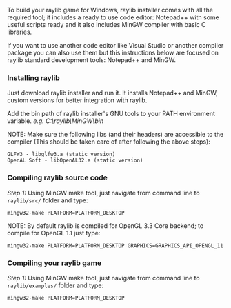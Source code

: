 To build your raylib game for Windows, raylib installer comes with all the required tool; it includes a ready to use code editor: Notepad++ with some useful scripts ready and it also includes MinGW compiler with basic C libraries.

If you want to use another code editor like Visual Studio or another compiler package you can also use them but this instructions below are focused on raylib standard development tools: Notepad++ and MinGW.

### Installing raylib

Just download raylib installer and run it. It installs Notepad++ and MinGW, custom versions for better integration with raylib.

Add the bin path of raylib installer's GNU tools to your PATH environment variable.
_e.g. C:\raylib\MinGW\bin_

NOTE: Make sure the following libs (and their headers) are accessible to the compiler (This should be taken care of after following the above steps):

    GLFW3 - libglfw3.a (static version)
    OpenAL Soft - libOpenAL32.a (static version)

### Compiling raylib source code

_Step 1:_ Using MinGW make tool, just navigate from command line to `raylib/src/` folder and type:

    mingw32-make PLATFORM=PLATFORM_DESKTOP

NOTE: By default raylib is compiled for OpenGL 3.3 Core backend; to compile for OpenGL 1.1 just type:

    mingw32-make PLATFORM=PLATFORM_DESKTOP GRAPHICS=GRAPHICS_API_OPENGL_11

### Compiling your raylib game

_Step 1:_ Using MinGW make tool, just navigate from command line to `raylib/examples/` folder and type:

    mingw32-make PLATFORM=PLATFORM_DESKTOP